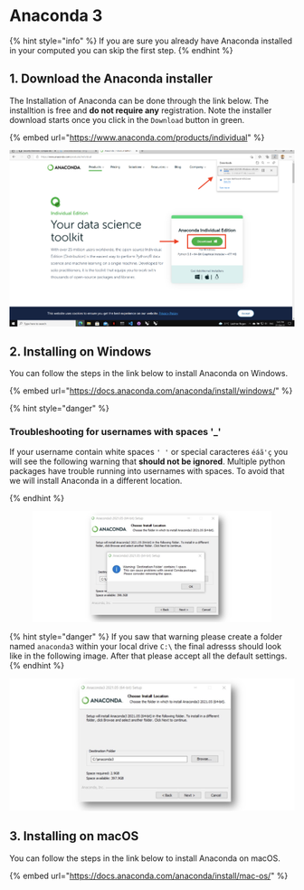 # Anaconda 3

{% hint style="info" %}
If you are sure you already have Anaconda installed in your computed you can skip the first step.
{% endhint %}

## 1. Download the Anaconda installer

The Installation of Anaconda can be done through the link below. The installtion is free and **do not require any** registration. Note the installer download starts once you click in the `Download` button in green.

{% embed url="https://www.anaconda.com/products/individual" %}

![](<../.gitbook/assets/image (26).png>)

## 2.  Installing on Windows

You can follow the steps in the link below to install Anaconda on Windows.&#x20;

{% embed url="https://docs.anaconda.com/anaconda/install/windows/" %}

{% hint style="danger" %}
### Troubleshooting for usernames with spaces '\_'

If your username contain white spaces `' '` or special caracteres `éáã'ç` you will see the following warning that **should not be ignored**. Multiple python packages have trouble running into usernames with spaces. To avoid that we will install Anaconda in a different location.


{% endhint %}

<figure><img src="../.gitbook/assets/image (365).png" alt=""><figcaption></figcaption></figure>

{% hint style="danger" %}
If you saw that warning please create a folder named `anaconda3` within your local drive `C:\` the final adresss should look like in the following image. After that please accept all the default settings.
{% endhint %}

![](<../.gitbook/assets/image (64).png>)

## 3. Installing on macOS

You can follow the steps in the link below to install Anaconda on macOS.&#x20;

{% embed url="https://docs.anaconda.com/anaconda/install/mac-os/" %}
